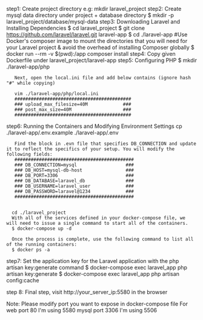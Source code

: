 step1: Create project directory
       e.g: mkdir laravel_project
step2: Create mysql data directory under project + database directory
       $ mkdir -p laravel_project/database/mysql-data
step3: Downloading Laravel and Installing Dependencies
       $ cd laravel_project
       $ git clone https://github.com/laravel/laravel.git laravel-app
       $ cd ./laravel-app
       #Use Docker's composer image to mount the directories that you will need for your Laravel project & avoid the overhead of installing Composer globally
       $ docker run --rm -v $(pwd):/app composer install
step4: Copy given Dockerfile under laravel_project/laravel-app
step5: Configuring PHP
       $ mkdir ./laravel-app/php

       Next, open the local.ini file and add below contains (ignore hash "#" while copying)
       
       vim ./laravel-app/php/local.ini
       ###########################################
       ### upload_max_filesize=40M             ###
       ### post_max_size=40M                   ###
       ###########################################

step6: Running the Containers and Modifying Environment Settings
       cp ./laravel-app/.env.example ./laravel-app/.env

       Find the block in .evn file that specifies DB_CONNECTION and update it to reflect the specifics of your setup. You will modify the following fields:
       ############################################
       ### DB_CONNECTION=mysql                  ###
       ### DB_HOST=mysql-db-host                ###
       ### DB_PORT=3306                         ###
       ### DB_DATABASE=laravel_db               ### 
       ### DB_USERNAME=laravel_user             ###
       ### DB_PASSWORD=laravel@1234             ###
       ############################################


      cd ./laravel_project
      With all of the services defined in your docker-compose file, we will need to issue a single command to start all of the containers.
      $ docker-compose up -d

      Once the process is complete, use the following command to list all of the running containers:
      $ docker ps -a

step7: Set the application key for the Laravel application with the php artisan key:generate command
      $ docker-compose exec laravel_app php artisan key:generate
      $ docker-compose exec laravel_app php artisan config:cache

step 8: Final step, visit http://your_server_ip:5580 in the browser

Note: Please modify port you want to expose in docker-compose file
      For web port 80 I'm using 5580
          mysql port 3306 I'm using 5506 


